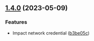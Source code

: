 ## [1.4.0](https://github.com/discoxyz/disco-schemas/compare/v1.3.0...v1.4.0) (2023-05-09)


### Features

* Impact network credential ([b3be05c](https://github.com/discoxyz/disco-schemas/commit/b3be05ce2be424f696a65e7be79232dec2db4932))
